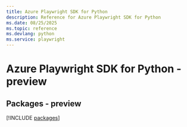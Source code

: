 ```yaml
---
title: Azure Playwright SDK for Python
description: Reference for Azure Playwright SDK for Python
ms.date: 08/25/2025
ms.topic: reference
ms.devlang: python
ms.service: playwright
---
```

# Azure Playwright SDK for Python - preview
## Packages - preview
[!INCLUDE [packages](playwright-index.md)]